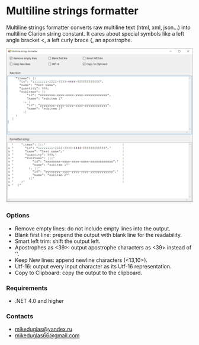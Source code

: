 # Multiline strings formatter
Multiline strings formatter converts raw multiline text (html, xml, json...) into multiline Clarion string constant.
It cares about special symbols like a left angle bracket <, a left curly brace {, an apostrophe.

![mlsfmt](https://github.com/mikeduglas/Multiline-strings-formatter/blob/master/screenshots/mlsfmt.png?raw=true)     

### Options
- Remove empty lines: do not include empty lines into the output.
- Blank first line: prepend the output with blank line for the readability.
- Smart left trim: shift the output left.
- Apostrophes as <39>: output apostrophe characters as <39> instead of ''.
- Keep New lines: append newline characters (<13,10>).
- Utf-16: output every input character as its Utf-16 representation.
- Copy to Clipboard: copy the output to the clipboard.

### Requirements
- .NET 4.0 and higher

### Contacts
- <mikeduglas@yandex.ru>
- <mikeduglas66@gmail.com> 
 